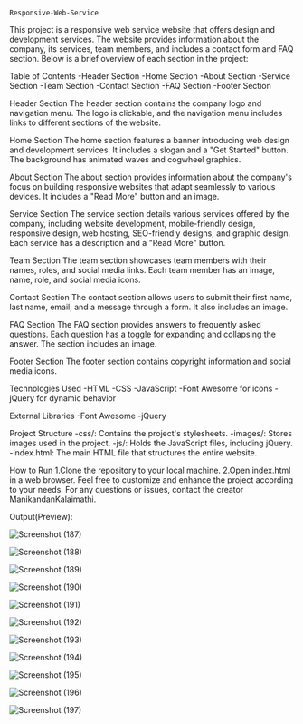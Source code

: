                                                                                               Responsive-Web-Service

This project is a responsive web service website that offers design and development services. The website provides information about the company, its services, team members, and includes a contact form and FAQ section. Below is a brief overview of each section in the project:

Table of Contents
-Header Section
-Home Section
-About Section
-Service Section
-Team Section
-Contact Section
-FAQ Section
-Footer Section

Header Section
The header section contains the company logo and navigation menu. The logo is clickable, and the navigation menu includes links to different sections of the website.

Home Section
The home section features a banner introducing web design and development services. It includes a slogan and a "Get Started" button. The background has animated waves and cogwheel graphics.

About Section
The about section provides information about the company's focus on building responsive websites that adapt seamlessly to various devices. It includes a "Read More" button and an image.

Service Section
The service section details various services offered by the company, including website development, mobile-friendly design, responsive design, web hosting, SEO-friendly designs, and graphic design. Each service has a description and a "Read More" button.

Team Section
The team section showcases team members with their names, roles, and social media links. Each team member has an image, name, role, and social media icons.

Contact Section
The contact section allows users to submit their first name, last name, email, and a message through a form. It also includes an image.

FAQ Section
The FAQ section provides answers to frequently asked questions. Each question has a toggle for expanding and collapsing the answer. The section includes an image.

Footer Section
The footer section contains copyright information and social media icons.

Technologies Used
-HTML
-CSS
-JavaScript
-Font Awesome for icons
-jQuery for dynamic behavior

External Libraries
-Font Awesome
-jQuery

Project Structure
-css/: Contains the project's stylesheets.
-images/: Stores images used in the project.
-js/: Holds the JavaScript files, including jQuery.
-index.html: The main HTML file that structures the entire website.

How to Run
1.Clone the repository to your local machine.
2.Open index.html in a web browser.
Feel free to customize and enhance the project according to your needs. For any questions or issues, contact the creator ManikandanKalaimathi.


Output(Preview):

![Screenshot (187)](https://github.com/ManikandanKalaimathi/Responsive-Web-Service/assets/120374567/a06d6e93-e295-4174-b24a-bda906e3fd48)


![Screenshot (188)](https://github.com/ManikandanKalaimathi/Responsive-Web-Service/assets/120374567/893e49ad-aa5e-4ab5-b81a-82a21b72258d)

![Screenshot (189)](https://github.com/ManikandanKalaimathi/Responsive-Web-Service/assets/120374567/fed038de-9d15-4d60-8173-3f6c611cb52e)


![Screenshot (190)](https://github.com/ManikandanKalaimathi/Responsive-Web-Service/assets/120374567/5a8ab6ae-f642-4467-b3c2-c44e345b6267)


![Screenshot (191)](https://github.com/ManikandanKalaimathi/Responsive-Web-Service/assets/120374567/af2924b7-a531-4096-95f3-9f5f20c0aca0)


![Screenshot (192)](https://github.com/ManikandanKalaimathi/Responsive-Web-Service/assets/120374567/15912764-c871-4fa8-8830-a0221a945138)


![Screenshot (193)](https://github.com/ManikandanKalaimathi/Responsive-Web-Service/assets/120374567/cd333424-a328-400d-819e-1a848316563b)



![Screenshot (194)](https://github.com/ManikandanKalaimathi/Responsive-Web-Service/assets/120374567/91c75855-7cc1-4ead-91b4-b06143a9f514)



![Screenshot (195)](https://github.com/ManikandanKalaimathi/Responsive-Web-Service/assets/120374567/107dd481-adf3-4b93-92b3-7b90afe26b48)


![Screenshot (196)](https://github.com/ManikandanKalaimathi/Responsive-Web-Service/assets/120374567/779dfc05-5210-4e4a-91d5-4220b82f26ac)


![Screenshot (197)](https://github.com/ManikandanKalaimathi/Responsive-Web-Service/assets/120374567/b72880a2-d99e-4fa5-94a8-c9e52a637fb6)

